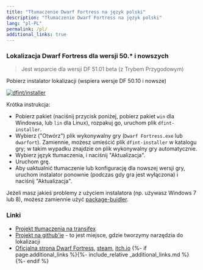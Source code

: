 ```yaml
---
title: "Tłumaczenie Dwarf Fortress na język polski"
description: "Tłumaczenie Dwarf Fortress na język polski"
lang: "pl-PL"
permalink: /pl/
additional_links: true
---
```


### Lokalizacja Dwarf Fortress dla wersji 50.* i nowszych

> Jest wsparcie dla wersji DF 51.01 beta (z Trybem Przygodowym)

Pobierz instalator lokalizacji (wspiera wersje DF 50.10 i nowsze)

[![dfint/installer](https://img.shields.io/badge/dfint%2Finstaller-forestgreen?style=for-the-badge)](https://github.com/dfint/installer/releases/latest)

Krótka instrukcja:

- Pobierz pakiet (naciśnij przycisk poniżej, pobierz pakiet `win` dla Windowsa, lub `lin` dla Linux), rozpakuj go, uruchom plik `dfint-installer`.
- Wybierz ("Otwórz") plik wykonywalny gry (`Dwarf Fortress.exe` lub `dwarfort`). Zamiennie, możesz umieścić plik `dfint-installer` w katalogu gry; w takim wypadku znajdzie on plik wykonywalny gry automatycznie.
- Wybierz język tłumaczenia, i naciśnij "Aktualizacja".
- Uruchom grę.
- Aby uaktualnić tłumaczenie lub konfigurację dla nowszej wersji gry, uruchom instalator ponownie (podczas gdy gra jest wyłączona) i naciśnij "Aktualizacja".

Jeżeli masz jakieś problemy z użyciem instalatora (np. używasz Windows 7 lub 8), możesz zamiennie użyć [package-buidler](https://dfint-package-build.streamlit.app).

### Linki

- [Projekt tłumaczenia na transifex](https://app.transifex.com/dwarf-fortress-translation/dwarf-fortress-steam)
- [Projekt na github'ie](https://github.com/dfint) - to jest miejsce, gdzie tworzymy narzędzia do lokalizacji
- [Oficjalna strona Dwarf Fortress](https://bay12games.com/dwarves/), [steam](https://store.steampowered.com/app/975370/Dwarf_Fortress/), [itch.io](https://kitfoxgames.itch.io/dwarf-fortress)
{%- if page.additional_links %}{%- include_relative _additional_links.md %}{%- endif %}
